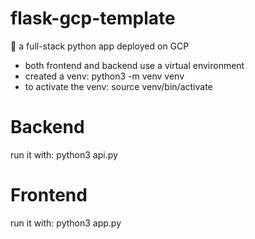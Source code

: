 # flask-gcp-template

🚀 a full-stack python app deployed on GCP
- both frontend and backend use a virtual environment
- created a venv: python3 -m venv venv
- to activate the venv: source venv/bin/activate


# Backend
run it with: python3 api.py


# Frontend
run it with: python3 app.py
